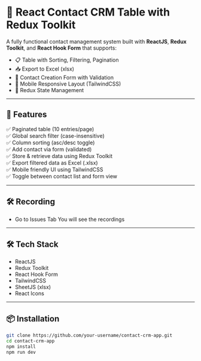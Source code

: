 # 📇 React Contact CRM Table with Redux Toolkit

A fully functional contact management system built with **ReactJS**, **Redux Toolkit**, and **React Hook Form** that supports:

- 📋 Table with Sorting, Filtering, Pagination
- 📥 Export to Excel (xlsx)
- 📝 Contact Creation Form with Validation
- 📱 Mobile Responsive Layout (TailwindCSS)
- 🧠 Redux State Management

---

## 🚀 Features

✅ Paginated table (10 entries/page)  
✅ Global search filter (case-insensitive)  
✅ Column sorting (asc/desc toggle)  
✅ Add contact via form (validated)  
✅ Store & retrieve data using Redux Toolkit  
✅ Export filtered data as Excel (.xlsx)  
✅ Mobile friendly UI using TailwindCSS  
✅ Toggle between contact list and form view

---
## 🛠 Recording

- Go to Issues Tab You will see the recordings

---

## 🛠 Tech Stack

- ReactJS
- Redux Toolkit
- React Hook Form
- TailwindCSS
- SheetJS (xlsx)
- React Icons

---

## 📦 Installation

```bash
git clone https://github.com/your-username/contact-crm-app.git
cd contact-crm-app
npm install
npm run dev

